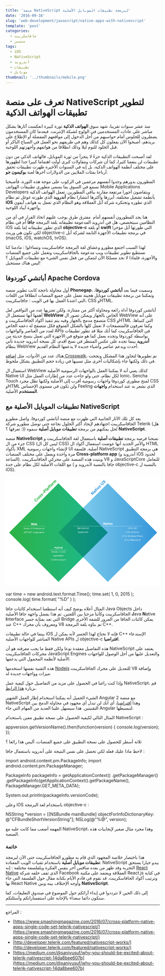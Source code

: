 ```yaml
---
title: 'منصة NativeScript لبرمجة تطبيقات الموبايل الأصلية'
date: '2016-09-16'
slug: 'web-development/javascript/native-apps-with-nativescript'
template: 'post'
categories:
  - جافاسكريبت
  - متميز
tags:
  - iOS
  - NativeScript
  - أندرويد
  - تطبيقات
  - موبايل
thumbnail: '../thumbnails/mobile.png'
---
```


# تعرف على منصة NativeScript لتطوير تطبيقات الهواتف الذكية

منذ عشر سنوات تقريبا، شهد سوق **الهواتف الذكية** ثورة كبيرة انعكست آثارها بشكل مباشر على عادات المستخدمين في الولوج لشبكة الإنترنت. فبعدما كان المستخدمون يضطرون للجلوس أمام حواسبهم من أجل الدخول إلى مواقعهم المفضلة أو الإطلاع على بريدهم، أصبحوا الآن يفعلون كل كذلك وهم في طريقهم نحو العمل في الصباح الباكر أو قبل الخلود للنوم ليلا وذلك انطلاقا من هواتفهم وأجهزتهم اللوحية.

لقد أصبحت التطبيقات الذكية جزءً لا يتجزأ من ثورة الموبايل، فالهاتف الذكي من دون تطبيقات لن ينفعنا كثيرا، كما أن شركات ومقاولات كبرى أولت اهتماما كبيرا جدا لظهورها على مختلف أنظمة الهواتف الذكية، بل إنه في السنوات الأخيرة ظهرت تطبيقات تحقق أرباحا بمئات الملايين من الدولارات آخرها لعبة **بوكيمون جو**.

المطورون بدورهم وجدوا أنفسهم مرغمين في الركوب على موجة هذه الثورة، فأصبحنا نسمع في السوق بما يسمى مطوري تطبيقات الهواتف Mobile Applications Developers ويتقاضون أجورا مرتفعة مقارنة بباقي المطورين. تعمل الهواتف الذكية بأنظمة تشغيل مختلفة، أبرزها وأكثرها انتشارا نظام **أندرويد** الذي طورته غوغل ثم نظام **iOS** الذي تطوره وتحتكره شركة آبل العملاقة وهو النظام الذي تعمل به هواتف آيفون وأجهزة آيباد اللوحية.

هنا يجد المطورون أنفسهم أمام  مفترق طرق يوجب عليهم اتخاذ القرار في أي من النظامين سيتخصص، هل في أندرويد المدعومة تطبيقاته بلغة البرمجة **جافا** أم في نظام iOS الذي تطور تطبيقاته إما بلغة **objective-c** أو بلغة **swift** التي طورتها آبل مؤخرا لكي تكون هي وريث objective-c في برمجة تطبيقات الأجهزة التابعة لشركة آبل (macOS, iOS, watchOS, tvOS).

لهذا السبب اجتمع مطورو وعشاق لغة البرمجة جافاسكريبت وتساءلوا : مادمنا كنا نستطيع تطوير تطبيقات ويب مدعومة بالجافاسكريبت وتعمل على جميع المنصات والأجهزة، فلماذا لا نجد مسلكا الآن لنتمكن من فعل نفس الشيء مع تطبيقات الموبايل ؟ ليس هناك مستحيل!

## أباتشي كوردوفا Apache Cordova

أول محاولة ناجحة كانت تطوير منصة **Phonegap**، وسميت فيما بعد **أباتشي كوردوفا**، وتمكننا من برمجة تطبيقات موبايل هجينة تعمل على جميع المنصات انطلاقا من اللغات التي اعتدنا العمل بها في الويب : جافاسكريبت، CSS وHTML.

أباتشي كوردوفا أداة رائعة ومحاولة أكثر من ممتازة، ولكن تعتريها عدد من النواقص لعل أهمها أنها تستعمل ال **WebView** الخاص بالجهاز ويمكن تصور ال WebView على أنه متصفح مدمج بالجهاز وفيه يتم تنفيذ أكواد الجافاسكريبت و CSS وHTML التي كتبناها، وكما تعرفون فالمتصفحات لا تعمل كلها بالشكل المتوقع فكل متصفح له دعمه الخاص لعدد من العناصر والواجهات APIs في الجافاسكريبت كما أنك مثلا قد تطور تطبيقات بواسطة كوردوفا وتجده يعمل كما هو متوقع في الأجهزة التي تعمل بنسخ حديثة من **أندرويد** بينما تجده على عكس المنتظر في نسخ أقدم، كل نسخة أندرويد جديدة تأتي بنظام WebView أحدث ويدعم عناصر وأشياء جديدة لا يدعمها النظام القديم.

هناك عدد من الأدوات، مثل [إضافة Crosswalk](http://www.tutomena.com/web-development/tools/crosswalk-cordova-plugin/)، تم تطويرها لتجاوز هذا المشكل ونجحت في ذلك ولكنها جاء بإشكاليات أخرى مثل تسببها في زيادة حجم التطبيق بشكل ملحوظ.

استعمال ال WebView كذلك يعني أنه لا يمكننا العمل بالواجهات الرسومية الأصلية Native UI لكل نظام، حتى ولو جاءت عدد من إطارات العمل مثل Ionic، Sencha Touch لمنح مطوري كوردوفا واجهات رسومية أقرب إلى الأصلية ولكنها تظل مجرد CSS وHTML ولن تكون في مستوى الإحساس Feeling الذي نشعر به عند استخدام **واجهات المستخدم** الأصلية.

## تطبيقات الموبايل الأصلية مع NativeScript

بعد كل تلك الآثار الجانبية التي ظهرت مع منصة أباتشي كوردوفا، واصل مطورو الجافاسكريبت اجتهادهم لإيجاد أكثر الحلول نجاعة حتى توصل مطورو شركة Telerik (هل تعرفها ؟ :)) لحل يمكنهم من برمجة **تطبيقات موبايل أصلية** سموه **NativeScript**.

منصة **NativeScript** تمنحنا فرصة برمجة **تطبيقات أصلية** باستعمال لغة الجافاسكريبت و جزء من ال CSS (ليس كل ال CSS) والأمر الجديد أنها عوضت استعمال أكواد ال HTML بأكواد XML لإنشاء واجهات رسومية UI أصلية. فلسفة NativeScript هي برمجة التطبيق مرة واحدة ويعمل على مختلف المنصات **Cross-platform app** (أندرويد و iOS لحدود الساعة). وبنيت هذه المنصة على محركي الجافاسكريبت V8 و JavaScriptCore للتعامل مع اللغات الأصلية لكل نظام على حدة ( جافا بالنسبة لأندرويد و objective-c بالنسبة ل iOS).

[![تطبيقات الموبايل الأصلية مع NativeScript](../images/nativescript-native-mobile-applications-1.png)](../images/nativescript-native-mobile-applications-1.png)

var time = new android.text.format.Time();
time.set( 1, 0, 2015 );
console.log( time.format( "%D" ) );

المثال أعلاه يوضح كيف أنه استطعنا استخدام كائنات جافا Java Objects داخل الجافاسكريبت وكأننا مزجنا بين اللغتين. تم هذا بفضل واجهة جافا الأصلية **J**ava **N**ative **I**nterface التي تعد بمثابة جسر Bridge يمكن كائنات الجافا من المرور للضفة الأخرى عند C++ ومعروف بأن محرك V8 تم بناؤه بلغة البرمجة C++.

بينما في حالة تطبيقات iOS فإنه لا نحتاج لهذا الجسر لأنه يمكن ل C++ الإستدعاء المباشر للواجهات الأصلية Native APIs ل objective-c **افتراضيا**.

هذه التفاصيل معقدة نوعا ولكن فقط ما يجب معرفته هو أن NativeScript يعتمد على محركات الجافاسكريبت JavaScript Engines والتعديل عليها من أجل الوصول للواجهات الأصلية لأنظمة المحمول التي يدعمها.

هذه التقنية نفسها استخدمها [Nodejs](http://www.tutomena.com/web-development/javascript/what-is-nodejs/) للتعديل على محرك الجافاسكريبت V8 وإضافة ميزات وواجهات جديدة له.

وإذا كنت راغبا في الحصول على مزيد من التفاصيل حول كيفية عمل NativeScript، قم بزيارة [هذا الرابط](http://developer.telerik.com/featured/nativescript-works/).

الشيء الجميل أنه يمكننا استخدام إطار العمل الشهير Angular 2 مع منصة NativeScript وهذا [افتراضيا](http://docs.nativescript.org/angular/tutorial/ng-chapter-0)، أي أنك لن تبدل أي مجهود في محاولة الدمج بين التقنيتين. هذا سيسهل علينا العديد من المهام التي جاء Angular لتبسيطها.

المثال التالي لكيفية الحصول على نسخة تطبيق معين باستخدام NativeScript :

appversion.getVersionName().then(function(version) {
console.log(version);
});

ثلاثة أسطر للحصول على نسخة التطبيق على جميع المنصات، أليس هذا رائعا ؟

لاحظ ماذا عليك فعله لكي تحصل على نفس النتيجة على أندرويد باستعمال جافا :

import android.content.pm.PackageInfo;
import android.content.pm.PackageManager;

PackageInfo packageInfo = getApplicationContext()
.getPackageManager()
.getPackageInfo(getApplicationContext().getPackageName(), PackageManager.GET_META_DATA);

System.out.println(packageInfo.versionCode);

وعلى iOS باستخدام لغة البرمجة objective-c :

NSString *version = [[NSBundle mainBundle] objectForInfoDictionaryKey: @"CFBundleShortVersionString"];
NSLog(@"%@", version);

المهمة أصعب مما كانت عليه مع NativeScript، وهذا مجرد مثال صغير لإيجابيات هذه المنصة.

### خاتمة

هذا باختصار خلاصة المجهود الذي قام به مطورو الجافاسكريبت حتى الآن لبرمجة **تطبيقات موبايل أصلية** باستخدام تقنيات الويب المعتادة. NativeScript يبدو خيارا يستحق التجربة وقد ظهر من بعده منافس آخر بنفس الفكرة وبلفلسفة مختلفة : إنه [React Native](https://facebook.github.io/react-native/) الذي تقف خلفه شركة Facebook العملاقة ويعتمد على مكتبة React.js في كتابة وترتيب أكواد الجافاسكريبت. قد نقوم في قادم الأيام بكتابة مقال حول الفلسفة التي جاء بها React Native وأوجه الإختلاف بينه وبين **NativeScript**.

إلى ذلك الحين لا تترددوا في إبداء آرائكم حول الموضوع في صندوق التعليقات، كما سنكون دائما سعداء بالإجابة على استفساراتكم وأسئلتكم.

---

المراجع :

- [https://www.smashingmagazine.com/2016/07/cross-platform-native-apps-single-code-set-telerik-nativescript/](https://www.smashingmagazine.com/2016/07/cross-platform-native-apps-single-code-set-telerik-nativescript/)
- [http://developer.telerik.com/featured/nativescript-works/](http://developer.telerik.com/featured/nativescript-works/)
- [https://medium.com/@saniyusuf/why-you-should-be-excited-about-telerik-nativescript-14da8bee607b](https://medium.com/@saniyusuf/why-you-should-be-excited-about-telerik-nativescript-14da8bee607b)
